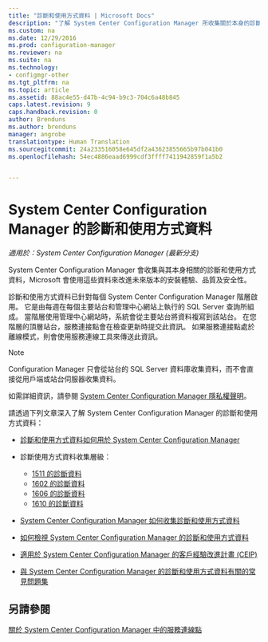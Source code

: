 ```yaml
---
title: "診斷和使用方式資料 | Microsoft Docs"
description: "了解 System Center Configuration Manager 所收集關於本身的診斷及使用方式資料。"
ms.custom: na
ms.date: 12/29/2016
ms.prod: configuration-manager
ms.reviewer: na
ms.suite: na
ms.technology:
- configmgr-other
ms.tgt_pltfrm: na
ms.topic: article
ms.assetid: 88ac4e55-d47b-4c94-b9c3-704c6a48b845
caps.latest.revision: 9
caps.handback.revision: 0
author: Brenduns
ms.author: brenduns
manager: angrobe
translationtype: Human Translation
ms.sourcegitcommit: 24a233516058e645df2a43623855665b97b041b0
ms.openlocfilehash: 54ec4886eaad6999cdf3ffff7411942859f1a5b2


---
```

# <a name="diagnostics-and-usage-data-for-system-center-configuration-manager"></a>System Center Configuration Manager 的診斷和使用方式資料

*適用於：System Center Configuration Manager (最新分支)*

System Center Configuration Manager 會收集與其本身相關的診斷和使用方式資料，Microsoft 會使用這些資料來改進未來版本的安裝體驗、品質及安全性。  

 診斷和使用方式資料已針對每個 System Center Configuration Manager 階層啟用。 它是由每週在每個主要站台和管理中心網站上執行的 SQL Server 查詢所組成。 當階層使用管理中心網站時，系統會從主要站台將資料複寫到該站台。 在您階層的頂層站台，服務連接點會在檢查更新時提交此資訊。 如果服務連接點處於離線模式，則會使用服務連線工具來傳送此資訊。  

> [!NOTE]  
>  Configuration Manager 只會從站台的 SQL Server 資料庫收集資料，而不會直接從用戶端或站台伺服器收集資料。  

 如需詳細資訊，請參閱 [System Center Configuration Manager 隱私權聲明](http://go.microsoft.com/fwlink/?LinkID=626527)。  

 請透過下列文章深入了解 System Center Configuration Manager 的診斷和使用方式資料：  

-   [診斷和使用方式資料如何用於 System Center Configuration Manager](../../../core/plan-design/diagnostics/how-diagnostics-and-usage-data-is-used.md)  

-   診斷使用方式資料收集層級：
    - [1511 的診斷資料](/sccm/core/plan-design/diagnostics/levels-of-diagnostic-usage-data-collection-1511)
    - [1602 的診斷資料](/sccm/core/plan-design/diagnostics/levels-of-diagnostic-usage-data-collection-1602)
    - [1606 的診斷資料](/sccm/core/plan-design/diagnostics/levels-of-diagnostic-usage-data-collection-1606)  
    - [1610 的診斷資料](/sccm/core/plan-design/diagnostics/levels-of-diagnostic-usage-data-collection-1610)  

-   [System Center Configuration Manager 如何收集診斷和使用方式資料](../../../core/plan-design/diagnostics/how-diagnostics-and-usage-data-is-collected.md)  

-   [如何檢視 System Center Configuration Manager 的診斷和使用方式資料](../../../core/plan-design/diagnostics/view-diagnostics-and-usage-data.md)  

-   [適用於 System Center Configuration Manager 的客戶經驗改進計畫 (CEIP)](../../../core/plan-design/diagnostics/customer-experience-improvement-program-ceip.md)  

-   [與 System Center Configuration Manager 的診斷和使用方式資料有關的常見問題集](../../../core/understand/frequently-asked-questions-about-diagnostics-and-usage-data.md)  

## <a name="see-also"></a>另請參閱  
 [關於 System Center Configuration Manager 中的服務連線點](../../../core/servers/deploy/configure/about-the-service-connection-point.md)



<!--HONumber=Dec16_HO5-->



